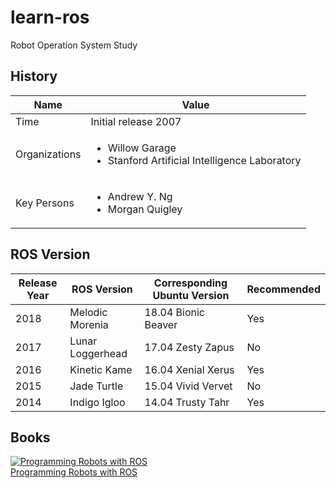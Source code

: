 # learn-ros
Robot Operation System Study

## History

| Name | Value |
| --- | --- |
| Time | Initial release	2007 |
| Organizations | <ul><li>Willow Garage <li>Stanford Artificial Intelligence Laboratory</ul> |
| Key Persons | <ul><li>Andrew Y. Ng <li>Morgan Quigley</ul> |

## ROS Version

| Release Year | ROS Version      | Corresponding Ubuntu Version | Recommended |
|--------------|------------------|------------------------------|-------------|
| 2018         | Melodic Morenia  | 18.04 Bionic Beaver          | Yes         |
| 2017         | Lunar Loggerhead | 17.04 Zesty Zapus            | No          |
| 2016         | Kinetic Kame     | 16.04 Xenial Xerus           | Yes         |
| 2015         | Jade Turtle      | 15.04 Vivid Vervet           | No          |
| 2014         | Indigo Igloo     | 14.04 Trusty Tahr            | Yes         |


## Books

[![Programming Robots with ROS](https://images-na.ssl-images-amazon.com/images/I/51GXUz7PjEL._SX379_BO1,204,203,200_.jpg)](https://amzn.to/2RgqFJ2)  
[Programming Robots with ROS](https://amzn.to/2RgqFJ2)
